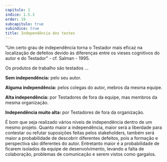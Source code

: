 ```yaml
---
capitulo: 1
indice: 1.5.3
order: 19
subcapitulo: true
subindice: true
title: Independência dos testes
---
```


<p>"Um certo grau de independência torna o Testador mais eficaz na localização de defeitos devido às diferenças entre os vieses cognitivos do autor e do Testador" - cf. Salman - 1995. </p>

<p>Os produtos de trabalho são testados ... <p>

<p><b>Sem independência:</b> pelo seu autor.</p>
<p><b>Alguma independência:</b> pelos colegas do autor, mebros da mesma equipe.</p>
<p><b>Alta independência:</b> por Testadores de fora da equipe, mas membros da mesma organização.</p>
<p><b>Independência muito alta:</b> por Testadores de fora da organização.</p>

<p>É bom que seja realizado vários níveis de independência dentro de um mesmo projeto. Quanto maior a independência, maior será a liberdade para contestar ou refutar suposições feitas pelos stakeholders, também será maior a probabilidade de descobrir diferentes defeitos, pois a formação e perspectiva são diferentes do autor. Entretanto maior é a probabilidade de ficarem isolados da equipe de desenvolvimento, levando a falta de colaboração, problemas de comunicação e serem vistos como gargalos.</p>
